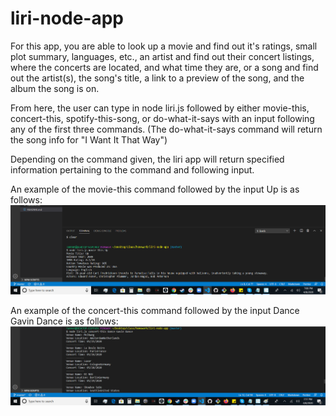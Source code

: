 # liri-node-app

For this app, you are able to look up a movie and find out it's ratings, small plot summary, languages, etc., an artist and find out their concert listings, where the concerts are located, and what time they are, or a song and find out the artist(s), the song's title, a link to a preview of the song, and the album the song is on.

From here, the user can type in node liri.js followed by either movie-this, concert-this, spotify-this-song, or do-what-it-says with an input following any of the first three commands. (The do-what-it-says command will return the song info for "I Want It That Way")

Depending on the command given, the liri app will return specified information pertaining to the command and following input.

An example of the movie-this command followed by the input Up is as follows:
![](images/liri%20movie-this%20example.png)

An example of the concert-this command followed by the input Dance Gavin Dance is as follows:
![](images/liri%20concert-this%20example.png)
